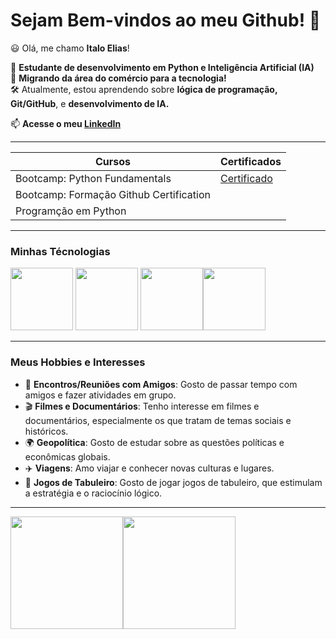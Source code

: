 # Sejam Bem-vindos ao meu Github! 👋 

😃 Olá, me chamo **Italo Elias**!

💬 **Estudante de desenvolvimento em Python e Inteligência Artificial (IA)**  
🔄 **Migrando da área do comércio para a tecnologia!**  
🛠️ Atualmente, estou aprendendo sobre **lógica de programação, Git/GitHub**, e **desenvolvimento de IA.**

📫 **Acesse o meu [LinkedIn](https://www.linkedin.com/in/seulinkedin)**

---------

| Cursos | Certificados |
|--------|--------------|
|Bootcamp: Python Fundamentals | [Certificado](https://hermes.dio.me/certificates/DQNCFWJC.pdf)|
|Bootcamp: Formação Github Certification | |
|Programção em Python |  |

------------------

### Minhas Técnologias 

<img src="https://cdn.jsdelivr.net/gh/devicons/devicon@latest/icons/python/python-original.svg" width="100px"> <img src="https://cdn.jsdelivr.net/gh/devicons/devicon@latest/icons/github/github-original.svg" width="100px">  <img src="https://cdn.jsdelivr.net/gh/devicons/devicon@latest/icons/git/git-original.svg" width="100px" /><img src="https://cdn.jsdelivr.net/gh/devicons/devicon@latest/icons/vscode/vscode-original.svg" width="100px" />

----------------

### Meus Hobbies e Interesses

- 👫 **Encontros/Reuniões com Amigos**: Gosto de passar tempo com amigos e fazer atividades em grupo.
- 🎬 **Filmes e Documentários**: Tenho interesse em filmes e documentários, especialmente os que tratam de temas sociais e históricos.
- 🌍 **Geopolítica**: Gosto de estudar sobre as questões políticas e econômicas globais.
- ✈️ **Viagens**: Amo viajar e conhecer novas culturas e lugares.
- 🎲 **Jogos de Tabuleiro**: Gosto de jogar jogos de tabuleiro, que estimulam a estratégia e o raciocínio lógico.

---------
<img loading="lazy" height="180em" src="https://github-readme-stats.vercel.app/api?username=ItaloElias&show_icons=true&theme=dark&include_all_commits=true&count_private=true"/><img loading="lazy" height="180em" src="https://github-readme-stats.vercel.app/api/top-langs/?username=ItaloElias&layout=compact&langs_count=7&theme=dark"/>
</div>

